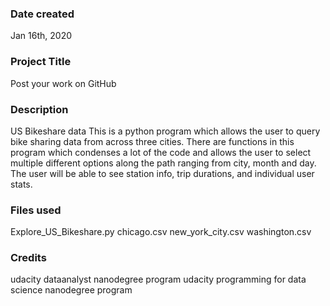 ### Date created
Jan 16th, 2020

### Project Title
Post your work on GitHub

### Description
US Bikeshare data
This is a python program which allows the user to query bike sharing data from across three cities. There are functions in this program which condenses a lot of the code and allows the user to select multiple different options along the path ranging from city, month and day. The user will be able to see station info, trip durations, and individual user stats. 

### Files used
Explore_US_Bikeshare.py
chicago.csv
new_york_city.csv
washington.csv

### Credits
udacity dataanalyst nanodegree program
udacity programming for data science nanodegree program

